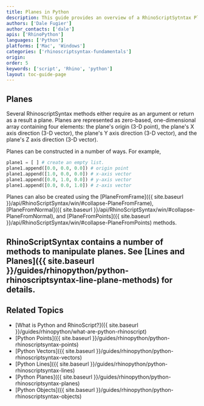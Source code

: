 ```yaml
---
title: Planes in Python
description: This guide provides an overview of a RhinoScriptSytntax Plane Geometry in Python.
authors: ['Dale Fugier']
author_contacts: ['dale']
apis: ['RhinoPython']
languages: ['Python']
platforms: ['Mac', 'Windows']
categories: ['rhinoscriptsyntax-fundamentals']
origin:
order: 5
keywords: ['script', 'Rhino', 'python']
layout: toc-guide-page
---
```

 
## Planes

Several RhinoscriptSyntax methods either require as an argument or return as a result a plane.  Planes are represented as zero-based,  one-dimensional array containing four elements: the plane's origin (3-D point), the plane's X axis direction (3-D vector), the plane's Y axis direction (3-D vector), and the plane's Z axis direction (3-D vector).

Planes can be constructed in a number of ways.  For example,

```python
plane1 = [ ] # create an empty list.
plane1.append([0.0, 0.0, 0.0]) # origin point
plane1.append([1.0, 0.0, 0.0]) # x-axis vector
plane1.append([0.0, 1.0, 0.0]) # y-axis vector
plane1.append([0.0, 0.0, 1.0]) # z-axis vector
```

Planes can also be created using the [PlaneFromFrame]({{ site.baseurl }}/api/RhinoScriptSyntax/win/#collapse-PlaneFromFrame), [PlaneFromNormal]({{ site.baseurl }}/api/RhinoScriptSyntax/win/#collapse-PlaneFromNormal), and [PlaneFromPoints]({{ site.baseurl }}/api/RhinoScriptSyntax/win/#collapse-PlaneFromPoints) methods.

RhinoScriptSyntax contains a number of methods to manipulate planes.  See [Lines and Planes]({{ site.baseurl }}/guides/rhinopython/python-rhinoscriptsyntax-line-plane-methods) for details.
---

## Related Topics

- [What is Python and RhinoScript?]({{ site.baseurl }}/guides/rhinopython/what-are-python-rhinoscript)
- [Python Points]({{ site.baseurl }}/guides/rhinopython/python-rhinoscriptsyntax-points)
- [Python Vectors]({{ site.baseurl }}/guides/rhinopython/python-rhinoscriptsyntax-vectors)
- [Python Lines]({{ site.baseurl }}/guides/rhinopython/python-rhinoscriptsyntax-lines)
- [Python Planes]({{ site.baseurl }}/guides/rhinopython/python-rhinoscriptsyntax-planes)
- [Python Objects]({{ site.baseurl }}/guides/rhinopython/python-rhinoscriptsyntax-objects)
